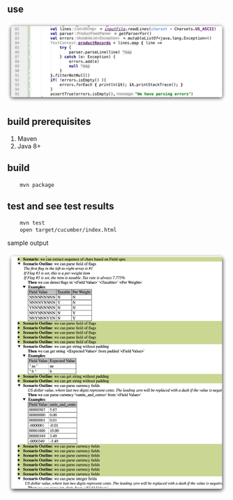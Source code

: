 use
---

![](docs/use-sample.png)



build prerequisites
---

 1. Maven
 2. Java 8+


build
---

        mvn package




test and see test results
---

        mvn test
        open target/cucumber/index.html


sample output

![](docs/cucumber-result-sample.png)
